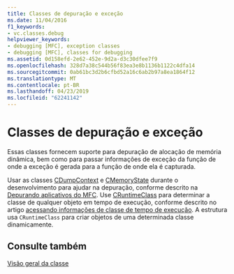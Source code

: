 ```yaml
---
title: Classes de depuração e exceção
ms.date: 11/04/2016
f1_keywords:
- vc.classes.debug
helpviewer_keywords:
- debugging [MFC], exception classes
- debugging [MFC], classes for debugging
ms.assetid: 0d158efd-2e62-452e-9d2a-d3c30dfee7f9
ms.openlocfilehash: 328d7a38c544b56f83ea3e8b1136b1122c4dfa14
ms.sourcegitcommit: 0ab61bc3d2b6cfbd52a16c6ab2b97a8ea1864f12
ms.translationtype: MT
ms.contentlocale: pt-BR
ms.lasthandoff: 04/23/2019
ms.locfileid: "62241142"
---
```

# <a name="debugging-and-exception-classes"></a>Classes de depuração e exceção

Essas classes fornecem suporte para depuração de alocação de memória dinâmica, bem como para passar informações de exceção da função de onde a exceção é gerada para a função de onde ela é capturada.

Usar as classes [CDumpContext](../mfc/reference/cdumpcontext-class.md) e [CMemoryState](../mfc/reference/cmemorystate-structure.md) durante o desenvolvimento para ajudar na depuração, conforme descrito na [Depurando aplicativos do MFC](/visualstudio/debugger/mfc-debugging-techniques). Use [CRuntimeClass](../mfc/reference/cruntimeclass-structure.md) para determinar a classe de qualquer objeto em tempo de execução, conforme descrito no artigo [acessando informações de classe de tempo de execução](../mfc/accessing-run-time-class-information.md). A estrutura usa `CRuntimeClass` para criar objetos de uma determinada classe dinamicamente.

## <a name="see-also"></a>Consulte também

[Visão geral da classe](../mfc/class-library-overview.md)
